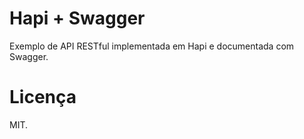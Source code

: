 # Hapi + Swagger
Exemplo de API RESTful implementada em Hapi e documentada com Swagger.

# Licença
MIT.